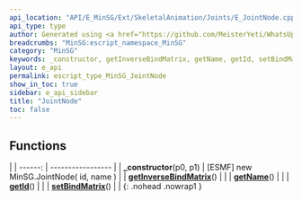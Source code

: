 ```yaml
---
api_location: "API/E_MinSG/Ext/SkeletalAnimation/Joints/E_JointNode.cpp:42:18"
api_type: type
author: Generated using <a href="https://github.com/MeisterYeti/WhatsUpDoc">WhatsUpDoc</a>
breadcrumbs: "MinSG:escript_namespace_MinSG"
category: "MinSG"
keywords: _constructor, getInverseBindMatrix, getName, getId, setBindMatrix
layout: e_api
permalink: escript_type_MinSG_JointNode
show_in_toc: true
sidebar: e_api_sidebar
title: "JointNode"
toc: false
---
```


## Functions

|
| ------: | ----------------- |
| **_constructor**(p0, p1) | [ESMF] new MinSG.JointNode( id, name )	 |
| **[getInverseBindMatrix](classMinSG_1_1AbstractJoint#classMinSG_1_1AbstractJoint_1ab8a7619d0f9bf5077be10144895c12a6)**() |  |
| **[getName](classMinSG_1_1AbstractJoint#classMinSG_1_1AbstractJoint_1afa617ed8801b14b4ef5e8682b5de5d2d)**() |  |
| **[getId](classMinSG_1_1AbstractJoint#classMinSG_1_1AbstractJoint_1a4aadfddb57cd516a49321600df9a9605)**() |  |
| **[setBindMatrix](classMinSG_1_1AbstractJoint#classMinSG_1_1AbstractJoint_1a1b9a508e924eddec009945baa4b82496)**() |  |
{: .nohead .nowrap1 }

